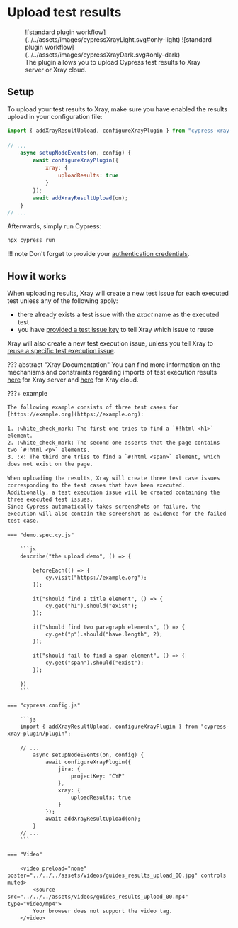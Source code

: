 # Upload test results

<figure markdown>
  ![standard plugin workflow](../../assets/images/cypressXrayLight.svg#only-light)
  ![standard plugin workflow](../../assets/images/cypressXrayDark.svg#only-dark)
  <figcaption>The plugin allows you to upload Cypress test results to Xray server or Xray cloud.</figcaption>
</figure>

## Setup

To upload your test results to Xray, make sure you have enabled the results upload in your configuration file:

```js
import { addXrayResultUpload, configureXrayPlugin } from "cypress-xray-plugin/plugin";

// ...
    async setupNodeEvents(on, config) {
        await configureXrayPlugin({
            xray: {
                uploadResults: true
            }
        });
        await addXrayResultUpload(on);
    }
// ...
```

Afterwards, simply run Cypress:

```sh
npx cypress run
```

!!! note
    Don't forget to provide your [authentication credentials](../configuration/authentication.md).

## How it works

When uploading results, Xray will create a new test issue for each executed test unless any of the following apply:

* there already exists a test issue with the *exact* name as the executed test
* you have [provided a test issue key](targetingExistingIssues.md) to tell Xray which issue to reuse

Xray will also create a new test execution issue, unless you tell Xray to [reuse a specific test execution issue](../configuration/jira.md#testexecutionissuekey).

??? abstract "Xray Documentation"
    You can find more information on the mechanisms and constraints regarding imports of test execution results [here](https://docs.getxray.app/display/XRAY/Import+Execution+Results#ImportExecutionResults-XrayJSONformat) for Xray server and [here](https://docs.getxray.app/display/XRAYCLOUD/Using+Xray+JSON+format+to+import+execution+results#UsingXrayJSONformattoimportexecutionresults-XrayJSONformat) for Xray cloud.


???+ example

    The following example consists of three test cases for [https://example.org](https://example.org):

    1. :white_check_mark: The first one tries to find a `#!html <h1>` element.
    2. :white_check_mark: The second one asserts that the page contains two `#!html <p>` elements.
    3. :x: The third one tries to find a `#!html <span>` element, which does not exist on the page.

    When uploading the results, Xray will create three test case issues corresponding to the test cases that have been executed.
    Additionally, a test execution issue will be created containing the three executed test issues.
    Since Cypress automatically takes screenshots on failure, the execution will also contain the screenshot as evidence for the failed test case.

    === "demo.spec.cy.js"

        ```js
        describe("the upload demo", () => {

            beforeEach(() => {
                cy.visit("https://example.org");
            });

            it("should find a title element", () => {
                cy.get("h1").should("exist");
            });

            it("should find two paragraph elements", () => {
                cy.get("p").should("have.length", 2);
            });

            it("should fail to find a span element", () => {
                cy.get("span").should("exist");
            });

        })
        ```

    === "cypress.config.js"

        ```js
        import { addXrayResultUpload, configureXrayPlugin } from "cypress-xray-plugin/plugin";

        // ...
            async setupNodeEvents(on, config) {
                await configureXrayPlugin({
                    jira: {
                        projectKey: "CYP"
                    },
                    xray: {
                        uploadResults: true
                    }
                });
                await addXrayResultUpload(on);
            }
        // ...
        ```

    === "Video"

        <video preload="none" poster="../../../assets/videos/guides_results_upload_00.jpg" controls muted>
            <source src="../../../assets/videos/guides_results_upload_00.mp4" type="video/mp4">
            Your browser does not support the video tag.
        </video>
